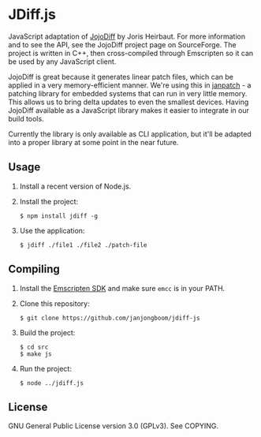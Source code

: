 # JDiff.js

JavaScript adaptation of [JojoDiff](https://sourceforge.net/projects/jojodiff/) by Joris Heirbaut. For more information and to see the API, see the JojoDiff project page on SourceForge. The project is written in C++, then cross-compiled through Emscripten so it can be used by any JavaScript client.

JojoDiff is great because it generates linear patch files, which can be applied in a very memory-efficient manner. We're using this in [janpatch](https://github.com/janjongboom/janpatch) - a patching library for embedded systems that can run in very little memory. This allows us to bring delta updates to even the smallest devices. Having JojoDiff available as a JavaScript library makes it easier to integrate in our build tools.

Currently the library is only available as CLI application, but it'll be adapted into a proper library at some point in the near future.

## Usage

1. Install a recent version of Node.js.
1. Install the project:

    ```
    $ npm install jdiff -g
    ```

1. Use the application:

    ```
    $ jdiff ./file1 ./file2 ./patch-file
    ```

## Compiling

1. Install the [Emscripten SDK](https://kripken.github.io/emscripten-site/docs/getting_started/downloads.html) and make sure `emcc` is in your PATH.
1. Clone this repository:

    ```
    $ git clone https://github.com/janjongboom/jdiff-js
    ```

1. Build the project:

    ```
    $ cd src
    $ make js
    ```

1. Run the project:

    ```
    $ node ../jdiff.js
    ```

## License

GNU General Public License version 3.0 (GPLv3). See COPYING.

